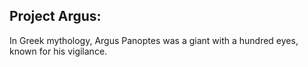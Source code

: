 ## Project Argus: 
In Greek mythology, Argus Panoptes was a giant with a hundred eyes, known for his vigilance.
